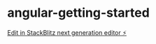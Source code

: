 # angular-getting-started

[Edit in StackBlitz next generation editor ⚡️](https://stackblitz.com/~/github.com/danieljaimes-soprasteria/angulat-getting-started)